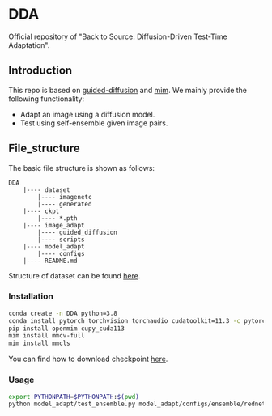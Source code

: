 # DDA
Official repository of "Back to Source: Diffusion-Driven Test-Time Adaptation".

## Introduction
This repo is based on [guided-diffusion](https://github.com/openai/guided-diffusion) and [mim](https://github.com/open-mmlab/mim). We mainly provide the following functionality:
+ Adapt an image using a diffusion model.
+ Test using self-ensemble given image pairs.

## File_structure

The basic file structure is shown as follows:
```
DDA
    |---- dataset
        |---- imagenetc
        |---- generated
    |---- ckpt
        |---- *.pth
    |---- image_adapt
        |---- guided_diffusion
        |---- scripts
    |---- model_adapt
        |---- configs
    |---- README.md
```

Structure of dataset can be found [here](./dataset/README.md).

### Installation
```bash
conda create -n DDA python=3.8
conda install pytorch torchvision torchaudio cudatoolkit=11.3 -c pytorch
pip install openmim cupy_cuda113
mim install mmcv-full 
mim install mmcls
```

You can find how to download checkpoint [here](.ckpt/README.md). 

### Usage


```bash
export PYTHONPATH=$PYTHONPATH:$(pwd)
python model_adapt/test_ensemble.py model_adapt/configs/ensemble/rednet26_ensemble_b64_imagenet.py ckpt/rednet26-4948f75f.pth --metrics accuracy --select sum
```
